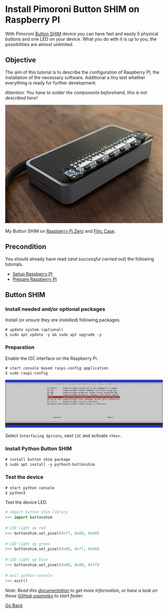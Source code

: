 # Install Pimoroni Button SHIM on Raspberry PI

With Pimoroni [Button SHIM](https://shop.pimoroni.com/products/button-shim) device you can have fast and easily 5 physical buttons and one LED on your device. What you do with it is up to you, the possibilities are almost unlimited.

## Objective

The aim of this tutorial is to describe the configuration of Raspberry PI, the installation of the necessary software. Additional a tiny test whether everything is ready for further development.

_Attention: You have to solder the components beforehand, this is not described here!_

![Button Shim on Flirc Case](./BtnShim_FlircCase.jpg)

My Button SHIM on [Raspberry Pi Zero](https://www.raspberrypi.org/products/raspberry-pi-zero-w/) and [Flirc Case](https://flirc.tv/).

## Precondition

You should already have read (_and successful carried out_) the following tutorials.

- [Setup Raspberry PI](../Setup)
- [Prepare Raspberry PI](../Preparation)

## Button SHIM

### Install needed and/or optional packages

Install (_or ensure they are installed_) following packages.

```shell
# update system (optional)
$ sudo apt update -y && sudo apt upgrade -y
```

### Preparation

Enable the I2C interface on the Raspberry Pi.

```shell
# start console based raspi-config application
$ sudo raspi-config
```

![Enable I2C](./Enable_I2C.jpg)

Select `Interfacing Options`, next `I2C` and activate `<Yes>`.

### Install Python Button SHIM

```shell
# install button shim package
$ sudo apt install -y python3-buttonshim
```

### Test the device

```shell
# start python console
$ python3
```

Test the device LED.

```python
# import button shim library
>>> import buttonshim

# LED light up red
>>> buttonshim.set_pixel(0xff, 0x00, 0x00)

# LED light up green
>>> buttonshim.set_pixel(0x00, 0xff, 0x00)

# LED light up blue
>>> buttonshim.set_pixel(0x00, 0x00, 0xff)

# exit python console
>>> exit()
```

_Note: Read this [documentation](http://docs.pimoroni.com/buttonshim/) to get more information, or have a look on these [GitHub examples](https://github.com/pimoroni/button-shim/tree/master/examples) to start faster._

[Go Back](../readme.md)
